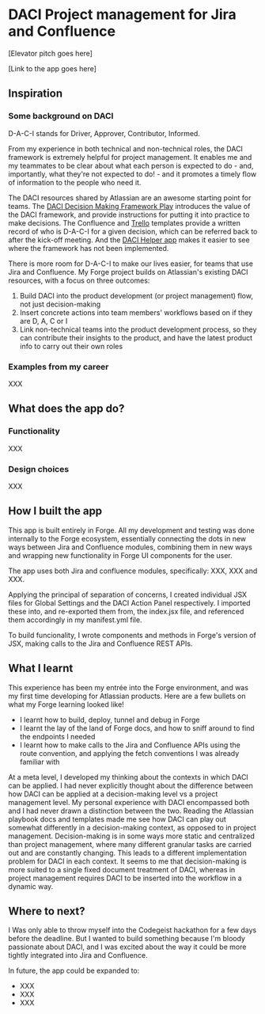 # DACI Project management for Jira and Confluence

[Elevator pitch goes here]

[Link to the app goes here]

## Inspiration

### Some background on DACI

D-A-C-I stands for Driver, Approver, Contributor, Informed.

From my experience in both technical and non-technical roles, the DACI framework is extremely helpful for project management. It enables me and my teammates to be clear about what each person is expected to do - and, importantly, what they're not expected to do! - and it promotes a timely flow of information to the people who need it.

The DACI resources shared by Atlassian are an awesome starting point for teams. The [DACI Decision Making Framework Play](https://www.atlassian.com/team-playbook/plays/daci) introduces the value of the DACI framework, and provide instructions for putting it into practice to make decisions. The Confluence and [Trello](https://trello.com/b/6FT8JFEr/daci-decision-making-framework) templates provide a written record of who is D-A-C-I for a given decision, which can be referred back to after the kick-off meeting. And the [DACI Helper app](https://bitbucket.org/atlassian/forge-daci-helper/src/master/) makes it easier to see where the framework has not been implemented.

There is more room for D-A-C-I to make our lives easier, for teams that use Jira and Confluence. My Forge project builds on Atlassian's existing DACI resources, with a focus on three outcomes:
1. Build DACI into the product development (or project management) flow, not just decision-making
2. Insert concrete actions into team members' workflows based on if they are D, A, C or I
3. Link non-technical teams into the product development process, so they can contribute their insights to the product, and have the latest product info to carry out their own roles

### Examples from my career

XXX


## What does the app do?

### Functionality

XXX

### Design choices

XXX

## How I built the app

This app is built entirely in Forge. All my development and testing was done internally to the Forge ecosystem, essentially connecting the dots in new ways between Jira and Confluence modules, combining them in new ways and wrapping new functionality in Forge UI components for the user.

The app uses both Jira and confluence modules, specifically: XXX, XXX and XXX. 

Applying the principal of separation of concerns, I created individual JSX files for Global Settings and the DACI Action Panel respectively. I imported these into, and re-exported them from, the index.jsx file, and referenced them accordingly in my manifest.yml file.

To build funcionality, I wrote components and methods in Forge's version of JSX, making calls to the Jira and Confluence REST APIs.

## What I learnt

This experience has been my entrée into the Forge environment, and was my first time developing for Atlassian products. Here are a few bullets on what my Forge learning looked like!
- I learnt how to build, deploy, tunnel and debug in Forge
- I learnt the lay of the land of Forge docs, and how to sniff around to find the endpoints I needed
- I learnt how to make calls to the Jira and Confluence APIs using the route convention, and applying the fetch conventions I was already familiar with

At a meta level, I developed my thinking about the contexts in which DACI can be applied. I had never explicitly thought about the difference between how DACI can be applied at a decision-making level vs a project management level. My personal experience with DACI encompassed both and I had never drawn a distinction between the two. Reading the Atlassian playbook docs and templates made me see how DACI can play out somewhat differently in a decision-making context, as opposed to in project management. Decision-making is in some ways more static and centralized than project management, where many different granular tasks are carried out and are constantly changing. This leads to a different implementation problem for DACI in each context. It seems to me that decision-making is more suited to a single fixed document treatment of DACI, whereas in project management requires DACI to be inserted into the workflow in a dynamic way.


## Where to next?

I Was only able to throw myself into the Codegeist hackathon for a few days before the deadline. But I wanted to build something because I'm bloody passionate about DACI, and I was excited about the way it could be more tightly integrated into Jira and Confluence. 

In future, the app could be expanded to:
- XXX
- XXX
- XXX

